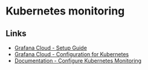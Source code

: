 # Kubernetes monitoring

## Links

- [Grafana Cloud - Setup Guide](https://sebastianczech.grafana.net/a/cloud-home-app/setup-guide)
- [Grafana Cloud - Configuration for Kubernetes](https://sebastianczech.grafana.net/a/grafana-k8s-app/configuration)
- [Documentation - Configure Kubernetes Monitoring](https://grafana.com/docs/grafana-cloud/monitor-infrastructure/kubernetes-monitoring/configuration/)